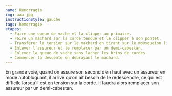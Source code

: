 ```yaml
---
name: Hemorragie
img: aaa.jpg
instructionStyle: gauche
tags: hemorragie
etapes:
  - Faire une queue de vache et la clipper au primaire.
  - Faire un machard sur la corde tendue et le clipper à son pontet.
  - Transferer la tension sur le machard en tirant sur le mousqueton libre de l'assureur.
  - Enlever l'assureur et le remplacer par un demi-cabestan.
  - Enlever la queue de vache sans lacher les brins de cordes.
  - Commencer la descente en debrayant le machard.
---
```


En grande voie, quand on assure son second d’en haut avec un assureur en mode autobloquant,
il arrive qu’on ait besoin de le redescendre, ce qui est difficile lorsqu’il est en tension sur la corde.
Il faudra alors remplacer son assureur par un demi-cabestan.